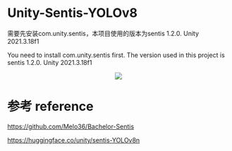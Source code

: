 # Unity-Sentis-YOLOv8
需要先安装com.unity.sentis，本项目使用的版本为sentis 1.2.0. Unity 2021.3.18f1


You need to install com.unity.sentis first. The version used in this project is sentis 1.2.0. Unity 2021.3.18f1
<div align="center">
  <img src="https://img-blog.csdnimg.cn/direct/bffb5e3014134f6db116985da7fecc1f.gif">
</div>

# 参考 reference
https://github.com/Melo36/Bachelor-Sentis

https://huggingface.co/unity/sentis-YOLOv8n
